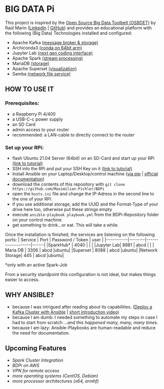 # BIG DATA Pi 
This project is inspired by the [Open Source Big Data Toolbelt (OSBDET)](https://github.com/raulmarinperez/osbdet) by Raúl Marín ([LinkedIn](https://github.com/raulmarinperez) | [GitHub](https://www.linkedin.com/in/raulmarinperez/)) and provides an educational platform with the following (Big Data) Technologies installed and configured:
- Apache Kafka [(message broker & storage)](https://kafka.apache.org/)
- Archiconda3 [(conda on 64bit arm)](https://github.com/Archiconda)
- Jupyter Lab [(next gen coding interface)](https://jupyterlab.readthedocs.io/en/stable/)
- Apache Spark [(stream processing)](https://spark.apache.org/)
- MariaDB [(storage)](https://mariadb.org/)
- Apache Superset [(visualization)](https://superset.apache.org/)
- Samba [(network file service)](https://www.samba.org/)

## HOW TO USE IT
### Prerequisites:
- a Raspberry Pi 4/400
- a USB-C-c power supply
- an SD Card
- admin access to your router
- recommended: a LAN-cable to directly connect to the router


### Set up your RPi: 
- flash Ubuntu 21.04 Server (64bit) on an SD-Card and start up your RPi [(link to tutorial)](https://itsfoss.com/install-ubuntu-server-raspberry-pi/)
- SSH into the RPi and put your SSH Key on it [(link to tutorial)](https://www.raspberrypi.org/documentation/remote-access/ssh/passwordless.md)
- Install Ansible on your Laptop/Desktop/control machine ([via pip](https://medium.com/@mitesh_shamra/introduction-to-ansible-e5b56ee76b8c) | [official documentation](https://docs.ansible.com/ansible/2.3/intro_installation.html#latest-releases-via-pip))
- download the contents of this repository with `git clone https://github.com/Maximilian-Pichler/BDPi`
- open the `hosts.ini` file and change the IP-Adress in the second line to the one of your RPi.
- if you use additional storage, add the UUID and the Format-Type of your drive here too, otherwise put these strings empty
- execute `ansible-playbook playbook.yml` from the BDPi-Repository folder on your control machine.
- get something to drink...or eat. This will take a while.

Once the installation is finished, the services are listening on the following ports:
|  Service  |  Port  | Password / Token  | user |
|-----------|--------|-------------------|------|
|SparkHub*  | 4040   |                   |      |
|Jupyter Lab| 8881   | abcd              |      |
| Maria DB  | 3306   | abcd              |ubuntu|
|Superset   | 8088   | abcd              |ubuntu|
|Network Storage|  445   | abcd              |ubuntu|

*only with an active Spark-Job

From a security standpoint this configuration is not ideal, but makes things easier to access.

## WHY ANSIBLE?
- because I was intrigued after reading about its capabilities. ([Deploy a Kafka Cluster with Ansible](https://towardsdatascience.com/deploy-a-kafka-cluster-with-terraform-and-ansible-21bee1ee4fb) | [short introduction video](https://www.ansible.com/resources/videos/quick-start-video))
- because I am dumb: I needed something to automate my steps in case I had to start from scratch *...and this happened many, many, many times*.
- because I am lazy: Ansible-Playbooks are human-readable and reduce the need for documentation.


## Upcoming Features

- *Spark Cluster Integration*
- *BDPi on AWS*
- *VPN for remote access*
- *more operating systems (CentOS, Debian)*
- *more processor architectures (x64, armhf)*